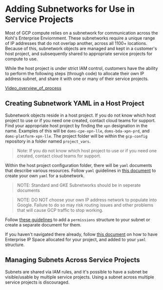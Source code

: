 # Adding Subnetworks for Use in Service Projects

Most of GCP compute relies on a subnetwork for communication across the Kohl's Enterprise Enviornment.  These subnetworks require a unique range of IP addresses that do not overlap another, across all 1100+ locations.  Because of this, subnetwork objects are managed and kept in a customer's host project, and subsequently shared to appropriate service projects for compute to use.

While the host project is under strict IAM control, customers have the ability to perform the following steps (through code) to allocate their own IP address subnet, and share it with one or many of their service projects.

[Video_overview_of_process](https://drive.google.com/file/d/1pH8taDM0O42MIcL92lV7EkhUI7jyyBPG/view?usp=sharing)

## Creating Subnetwork YAML in a Host Project

Subnetwork objects reside in a host project.  If you do not know which host project to use or if you need one created, contact cloud teams for support.  Find your appropriate host project by finding the `xpn` designation in the name.  Examples of this will be `doms-cpe-xpn-lle`, `doms-bda-xpn-prd`, and `doms-platform-xpn-lle`.  The project folder will be within the `gcp-config` repository in a folder named `project_vars`.

> Note: If you do not know which host project to use or if you need one created, contact cloud teams for support.

Within the host project configuration folder, there will be `yaml` documents that describe various resources.  Follow `yaml` guidelines in [this document](https://gitlab.com/doms/infra/platform_enablement/cloud-config/gcp-config/-/blob/main/docs/Network/VPC_Networks_Subnetworks.md) to create your own `yaml` for a subnetwork.

> NOTE: Standard and GKE Subnetworks should be in seperate documents

> NOTE: DO NOT choose your own IP address network to populate into Google.  Failure to do so may risk routing issues and other problems that will cause GCP traffic to stop working.

Follow [these guidelines](https://gitlab.com/doms/infra/platform_enablement/cloud-config/gcp-config/-/blob/main/docs/Projects/Parameter_Schema.md#iam-policy-subnets) to add a `permissions` structure to your subnet or create a separate document for them.

If you haven't navigated there already, follow [this document](https://gitlab.com/doms/infra/platform_enablement/cloud-config/gcp-config/-/blob/main/docs/Network/IP_Address_Allocation.md) on how to have Enterprise IP Space allocated for your project, and added to your `yaml` structure.

## Managing Subnets Across Service Projects

Subnets are shared via IAM rules, and it's possible to have a subnet be visible/usable by multiple service projects.  Using a subnet across multiple service projects is discouraged.